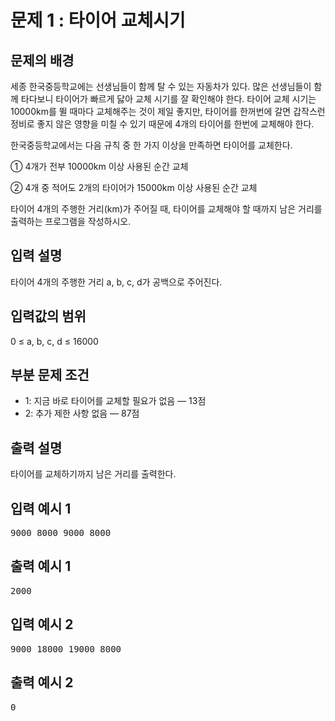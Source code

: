# 문제 1 : 타이어 교체시기

## 문제의 배경

세종 한국중등학교에는 선생님들이 함께 탈 수 있는 자동차가 있다. 많은 선생님들이 함께 타다보니 타이어가 빠르게 닳아 교체 시기를 잘 확인해야 한다. 타이어 교체 시기는 10000km를 뛸 때마다 교체해주는 것이 제일 좋지만, 타이어를 한꺼번에 갈면 갑작스런 정비로 좋지 않은 영향을 미칠 수 있기 때문에 4개의 타이어를 한번에 교체해야 한다.

한국중등학교에서는 다음 규칙 중 한 가지 이상을 만족하면 타이어를 교체한다.

① 4개가 전부 10000km 이상 사용된 순간 교체

② 4개 중 적어도 2개의 타이어가 15000km 이상 사용된 순간 교체

타이어 4개의 주행한 거리(km)가 주어질 때, 타이어를 교체해야 할 때까지 남은 거리를 출력하는 프로그램을 작성하시오.

## 입력 설명
타이어 4개의 주행한 거리 a, b, c, d가 공백으로 주어진다.

## 입력값의 범위
0 ≤ a, b, c, d ≤ 16000

## 부분 문제 조건
- 1: 지금 바로 타이어를 교체할 필요가 없음 — 13점
- 2: 추가 제한 사항 없음 — 87점

## 출력 설명
타이어를 교체하기까지 남은 거리를 출력한다.

## 입력 예시 1
<pre>9000 8000 9000 8000</pre>

## 출력 예시 1
<pre>2000</pre>

## 입력 예시 2
<pre>9000 18000 19000 8000</pre>

## 출력 예시 2
<pre>0</pre>